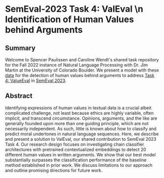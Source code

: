 # SemEval-2023 Task 4: ValEval \n Identification of Human Values behind Arguments

## Summary
Welcome to Spencer Paulissen and Caroline Wendt's shared task repository for the Fall 2022 instance of Natural Language Processing with Dr. Jim Martin at the University of Colorado Boulder. We present a model with these [data](https://zenodo.org/record/6818093#.Y4pqGuzMLIA) for the detection of human values behind arguments to address [Task 4: ValueEval](https://touche.webis.de/semeval23/touche23-web/index.html) in [SemEval 2023](https://semeval.github.io/SemEval2023/).

## Abstract
Identifying expressions of human values in textual data is a crucial albeit complicated challenge, not least because ethics are highly variable, often implicit, and transcend circumstance. Opinions, arguments, and the like are generally founded upon more than one guiding principle, which are not necessarily independent. As such, little is known about how to classify and predict moral undertones in natural language sequences. Here, we describe and present a solution to ValEval, our shared contribution to SemEval 2023 Task 4. Our research design focuses on investigating chain classifier architectures with pretrained contextualized embeddings to detect 20 different human values in written arguments. We show that our best model substantially surpasses the classification performance of the baseline method established in prior work. We discuss limitations to our approach and outline promising directions for future work.
